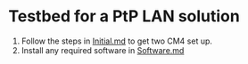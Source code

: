 # Testbed for a PtP LAN solution
1. Follow the steps in [Initial.md](./Initial.md) to get two CM4 set up.
2. Install any required software in [Software.md](./Software.md)
